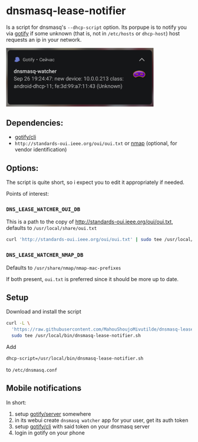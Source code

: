 # dnsmasq-lease-notifier

Is a script for dnsmasq's `--dhcp-script` option. Its porpupe is to notify you via [gotify](https://gotify) if some unknown (that is, not in `/etc/hosts` or `dhcp-host`) host requests an ip in your network.

<img src="gotify.png" width="400">

## Dependencies:
* [gotify/cli](https://github.com/gotify/cli)
* `http://standards-oui.ieee.org/oui/oui.txt` or [nmap](https://nmap.org) (optional, for vendor identification)

## Options:

The script is quite short, so i expect you to edit it appropriately if needed.

Points of interest:

### `DNS_LEASE_WATCHER_OUI_DB`

This is a path to the copy of http://standards-oui.ieee.org/oui/oui.txt, defaults to `/usr/local/share/oui.txt`

```sh
curl 'http://standards-oui.ieee.org/oui/oui.txt' | sudo tee /usr/local/share/oui.txt
```

### `DNS_LEASE_WATCHER_NMAP_DB`

Defaults to `/usr/share/nmap/nmap-mac-prefixes`

If both present, `oui.txt` is preferred since it should be more up to date.

## Setup

Download and install the script

```sh
curl -L \
  'https://raw.githubusercontent.com/MahouShoujoMivutilde/dnsmasq-lease-notifier/master/dnsmasq-lease-notifier.sh' |
  sudo tee /usr/local/bin/dnsmasq-lease-notifier.sh
```

Add

```sh
dhcp-script=/usr/local/bin/dnsmasq-lease-notifier.sh

```

to `/etc/dnsmasq.conf`

## Mobile notifications

In short:
1. setup [gotify/server](https://github.com/gotify/server) somewhere
2. in its webui create `dnsmasq watcher` app for your user, get its auth token
3. setup [gotify/cli](https://github.com/gotify/cli) with said token on your dnsmasq server
4. login in gotify on your phone
